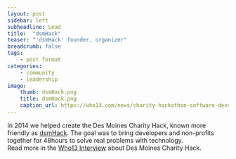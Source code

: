 ```yaml
---
layout: post
sidebar: left
subheadline: Lead
title:  "dsmHack"
teaser: "'dsmHack' founder, organizer"
breadcrumb: false
tags:
    - post format
categories:
    - community
    - leadership
image:
    thumb: dsmHack.png
    title: dsmHack.png
    caption_url: https://who13.com/news/charity-hackathon-software-developers-to-help-non-profits/
---
```

In 2014 we helped create the Des Moines Charity Hack, known more friendly as <a href='https://dsmhack.org/' target='new'>dsmHack</a>. 
The goal was to bring developers and non-profits together for 48hours to solve real problems with technology.  
Read more in the <a href='https://who13.com/news/charity-hackathon-software-developers-to-help-non-profits/' target='new'>Who13 Interview</a> about Des Moines Charity Hack.



